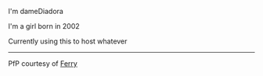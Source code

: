 I'm dameDiadora

I'm a girl born in 2002

Currently using this to host whatever

---
PfP courtesy of [Ferry](https://youtu.be/jCJCzxXSKwo)
